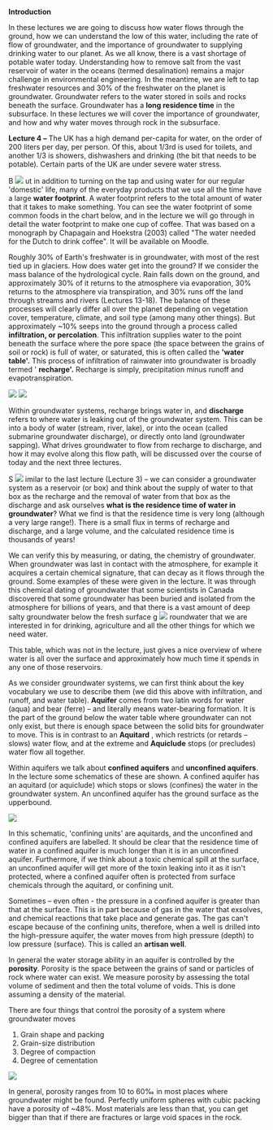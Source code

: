 
**Introduction**

In these lectures we are going to discuss how water flows through the ground, how we can understand the low of this water, including the rate of flow of groundwater, and the importance of groundwater to supplying drinking water to our planet. As we all know, there is a vast shortage of potable water today. Understanding how to remove salt from the vast reservoir of water in the oceans (termed desalination) remains a major challenge in environmental engineering. In the meantime, we are left to tap freshwater resources and 30% of the freshwater on the planet is groundwater. Groundwater refers to the water stored in soils and rocks beneath the surface. Groundwater has a **long residence time** in the subsurface. In these lectures we will cover the importance of groundwater, and how and why water moves through rock in the subsurface.

**Lecture 4 –** The UK has a high demand per-capita for water, on the order of 200 liters per day, per person. Of this, about 1/3rd is used for toilets, and another 1/3 is showers, dishwashers and drinking (the bit that needs to be potable). Certain parts of the UK are under severe water stress.

B ![](RackMultipart20220928-1-2epqhj_html_c2c6cf958c7888b8.jpg) ut in addition to turning on the tap and using water for our regular 'domestic' life, many of the everyday products that we use all the time have a large **water footprint**. A water footprint refers to the total amount of water that it takes to make something. You can see the water footprint of some common foods in the chart below, and in the lecture we will go through in detail the water footprint to make one cup of coffee. That was based on a monograph by Chapagain and Hoekstra (2003) called "The water needed for the Dutch to drink coffee". It will be available on Moodle.

Roughly 30% of Earth's freshwater is in groundwater, with most of the rest tied up in glaciers. How does water get into the ground? If we consider the mass balance of the hydrological cycle. Rain falls down on the ground, and approximately 30% of it returns to the atmosphere via evaporation, 30% returns to the atmosphere via transpiration, and 30% runs off the land through streams and rivers (Lectures 13-18). The balance of these processes will clearly differ all over the planet depending on vegetation cover, temperature, climate, and soil type (among many other things). But approximately ~10% seeps into the ground through a process called **infiltration, or percolation**. This infiltration supplies water to the point beneath the surface where the pore space (the space between the grains of soil or rock) is full of water, or saturated, this is often called the **'water table'.** This process of infiltration of rainwater into groundwater is broadly termed ' **recharge'.** Recharge is simply, precipitation minus runoff and evapotranspiration.

![](RackMultipart20220928-1-2epqhj_html_493e955ff50b4daa.png) ![](RackMultipart20220928-1-2epqhj_html_9b7b1602c7dff989.jpg)

Within groundwater systems, recharge brings water in, and **discharge** refers to where water is leaking out of the groundwater system. This can be into a body of water (stream, river, lake), or into the ocean (called submarine groundwater discharge), or directly onto land (groundwater sapping). What drives groundwater to flow from recharge to discharge, and how it may evolve along this flow path, will be discussed over the course of today and the next three lectures.

S ![](RackMultipart20220928-1-2epqhj_html_42f228bbf08cd87c.jpg) imilar to the last lecture (Lecture 3) – we can consider a groundwater system as a reservoir (or box) and think about the supply of water to that box as the recharge and the removal of water from that box as the discharge and ask ourselves **what is the residence time of water in groundwater**? What we find is that the residence time is very long (although a very large range!). There is a small flux in terms of recharge and discharge, and a large volume, and the calculated residence time is thousands of years!

We can verify this by measuring, or dating, the chemistry of groundwater. When groundwater was last in contact with the atmosphere, for example it acquires a certain chemical signature, that can decay as it flows through the ground. Some examples of these were given in the lecture. It was through this chemical dating of groundwater that some scientists in Canada discovered that some groundwater has been buried and isolated from the atmosphere for billions of years, and that there is a vast amount of deep salty groundwater below the fresh surface g ![](RackMultipart20220928-1-2epqhj_html_bfc675619d93f778.png) roundwater that we are interested in for drinking, agriculture and all the other things for which we need water.

This table, which was not in the lecture, just gives a nice overview of where water is all over the surface and approximately how much time it spends in any one of those reservoirs.

As we consider groundwater systems, we can first think about the key vocabulary we use to describe them (we did this above with infiltration, and runoff, and water table). **Aquifer** comes from two latin words for water (aqua) and bear (ferre) – and literally means water-bearing formation. It is the part of the ground below the water table where groundwater can not only exist, but there is enough space between the solid bits for groundwater to move. This is in contrast to an **Aquitard** , which restricts (or retards – slows) water flow, and at the extreme and **Aquiclude** stops (or precludes) water flow all together.

Within aquifers we talk about **confined aquifers** and **unconfined aquifers**. In the lecture some schematics of these are shown. A confined aquifer has an aquitard (or aquiclude) which stops or slows (confines) the water in the groundwater system. An unconfined aquifer has the ground surface as the upperbound.

![](RackMultipart20220928-1-2epqhj_html_7b9a3ce1fb623ae0.jpg)

In this schematic, 'confining units' are aquitards, and the unconfined and confined aquifers are labelled. It should be clear that the residence time of water in a confined aquifer is much longer than it is in an unconfined aquifer. Furthermore, if we think about a toxic chemical spill at the surface, an unconfined aquifer will get more of the toxin leaking into it as it isn't protected, where a confined aquifer often is protected from surface chemicals through the aquitard, or confining unit.

Sometimes – even often - the pressure in a confined aquifer is greater than that at the surface. This is in part because of gas in the water that exsolves, and chemical reactions that take place and generate gas. The gas can't escape because of the confining units, therefore, when a well is drilled into the high-pressure aquifer, the water moves from high pressure (depth) to low pressure (surface). This is called an **artisan well**.

In general the water storage ability in an aquifer is controlled by the **porosity**. Porosity is the space between the grains of sand or particles of rock where water can exist. We measure porosity by assessing the total volume of sediment and then the total volume of voids. This is done assuming a density of the material.

There are four things that control the porosity of a system where groundwater moves

1. Grain shape and packing
2. Grain-size distribution
3. Degree of compaction
4. Degree of cementation

![](RackMultipart20220928-1-2epqhj_html_dabe375a81014075.png)

In general, porosity ranges from 10 to 60‰ in most places where groundwater might be found. Perfectly uniform spheres with cubic packing have a porosity of ~48%. Most materials are less than that, you can get bigger than that if there are fractures or large void spaces in the rock.

